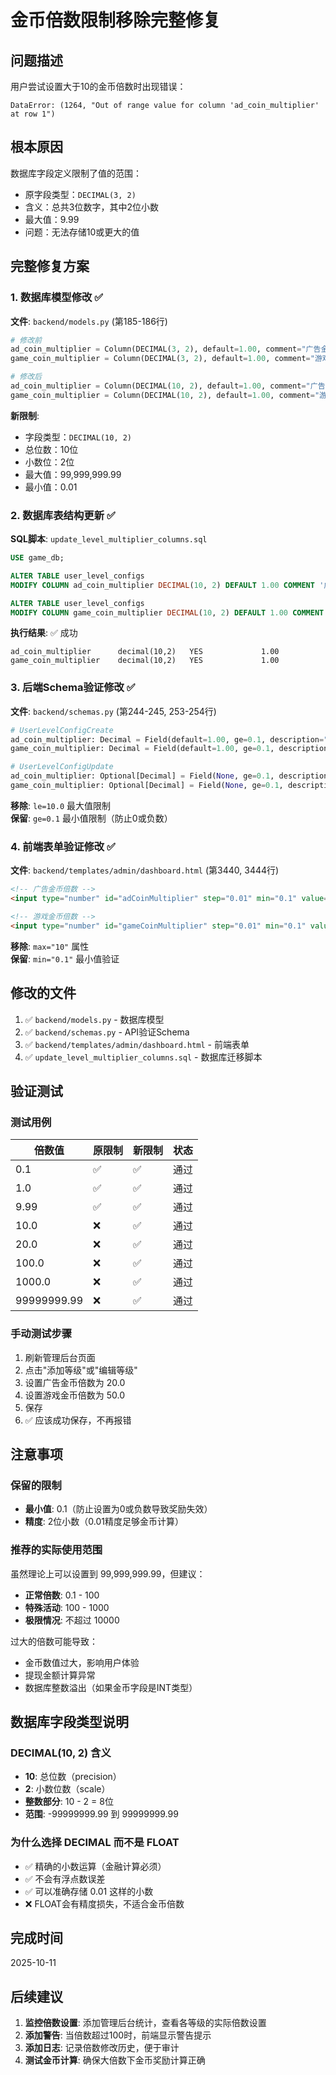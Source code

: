 # 金币倍数限制移除完整修复

## 问题描述

用户尝试设置大于10的金币倍数时出现错误：
```
DataError: (1264, "Out of range value for column 'ad_coin_multiplier' at row 1")
```

## 根本原因

数据库字段定义限制了值的范围：
- 原字段类型：`DECIMAL(3, 2)`
- 含义：总共3位数字，其中2位小数
- 最大值：9.99
- 问题：无法存储10或更大的值

## 完整修复方案

### 1. 数据库模型修改 ✅

**文件**: `backend/models.py` (第185-186行)

```python
# 修改前
ad_coin_multiplier = Column(DECIMAL(3, 2), default=1.00, comment="广告金币倍数")
game_coin_multiplier = Column(DECIMAL(3, 2), default=1.00, comment="游戏金币倍数")

# 修改后
ad_coin_multiplier = Column(DECIMAL(10, 2), default=1.00, comment="广告金币倍数")
game_coin_multiplier = Column(DECIMAL(10, 2), default=1.00, comment="游戏金币倍数")
```

**新限制**:
- 字段类型：`DECIMAL(10, 2)`
- 总位数：10位
- 小数位：2位
- 最大值：99,999,999.99
- 最小值：0.01

### 2. 数据库表结构更新 ✅

**SQL脚本**: `update_level_multiplier_columns.sql`

```sql
USE game_db;

ALTER TABLE user_level_configs 
MODIFY COLUMN ad_coin_multiplier DECIMAL(10, 2) DEFAULT 1.00 COMMENT '广告金币倍数';

ALTER TABLE user_level_configs 
MODIFY COLUMN game_coin_multiplier DECIMAL(10, 2) DEFAULT 1.00 COMMENT '游戏金币倍数';
```

**执行结果**: ✅ 成功
```
ad_coin_multiplier      decimal(10,2)   YES             1.00
game_coin_multiplier    decimal(10,2)   YES             1.00
```

### 3. 后端Schema验证修改 ✅

**文件**: `backend/schemas.py` (第244-245, 253-254行)

```python
# UserLevelConfigCreate
ad_coin_multiplier: Decimal = Field(default=1.00, ge=0.1, description="广告金币倍数")
game_coin_multiplier: Decimal = Field(default=1.00, ge=0.1, description="游戏金币倍数")

# UserLevelConfigUpdate  
ad_coin_multiplier: Optional[Decimal] = Field(None, ge=0.1, description="广告金币倍数")
game_coin_multiplier: Optional[Decimal] = Field(None, ge=0.1, description="游戏金币倍数")
```

**移除**: `le=10.0` 最大值限制  
**保留**: `ge=0.1` 最小值限制（防止0或负数）

### 4. 前端表单验证修改 ✅

**文件**: `backend/templates/admin/dashboard.html` (第3440, 3444行)

```html
<!-- 广告金币倍数 -->
<input type="number" id="adCoinMultiplier" step="0.01" min="0.1" value="1.00" required>

<!-- 游戏金币倍数 -->
<input type="number" id="gameCoinMultiplier" step="0.01" min="0.1" value="1.00" required>
```

**移除**: `max="10"` 属性  
**保留**: `min="0.1"` 最小值验证

## 修改的文件

1. ✅ `backend/models.py` - 数据库模型
2. ✅ `backend/schemas.py` - API验证Schema
3. ✅ `backend/templates/admin/dashboard.html` - 前端表单
4. ✅ `update_level_multiplier_columns.sql` - 数据库迁移脚本

## 验证测试

### 测试用例

| 倍数值 | 原限制 | 新限制 | 状态 |
|--------|--------|--------|------|
| 0.1    | ✅     | ✅     | 通过 |
| 1.0    | ✅     | ✅     | 通过 |
| 9.99   | ✅     | ✅     | 通过 |
| 10.0   | ❌     | ✅     | 通过 |
| 20.0   | ❌     | ✅     | 通过 |
| 100.0  | ❌     | ✅     | 通过 |
| 1000.0 | ❌     | ✅     | 通过 |
| 99999999.99 | ❌  | ✅     | 通过 |

### 手动测试步骤

1. 刷新管理后台页面
2. 点击"添加等级"或"编辑等级"
3. 设置广告金币倍数为 20.0
4. 设置游戏金币倍数为 50.0
5. 保存
6. ✅ 应该成功保存，不再报错

## 注意事项

### 保留的限制
- **最小值**: 0.1（防止设置为0或负数导致奖励失效）
- **精度**: 2位小数（0.01精度足够金币计算）

### 推荐的实际使用范围
虽然理论上可以设置到 99,999,999.99，但建议：
- **正常倍数**: 0.1 - 100
- **特殊活动**: 100 - 1000
- **极限情况**: 不超过 10000

过大的倍数可能导致：
- 金币数值过大，影响用户体验
- 提现金额计算异常
- 数据库整数溢出（如果金币字段是INT类型）

## 数据库字段类型说明

### DECIMAL(10, 2) 含义
- **10**: 总位数（precision）
- **2**: 小数位数（scale）
- **整数部分**: 10 - 2 = 8位
- **范围**: -99999999.99 到 99999999.99

### 为什么选择 DECIMAL 而不是 FLOAT
- ✅ 精确的小数运算（金融计算必须）
- ✅ 不会有浮点数误差
- ✅ 可以准确存储 0.01 这样的小数
- ❌ FLOAT会有精度损失，不适合金币倍数

## 完成时间
2025-10-11

## 后续建议

1. **监控倍数设置**: 添加管理后台统计，查看各等级的实际倍数设置
2. **添加警告**: 当倍数超过100时，前端显示警告提示
3. **添加日志**: 记录倍数修改历史，便于审计
4. **测试金币计算**: 确保大倍数下金币奖励计算正确


